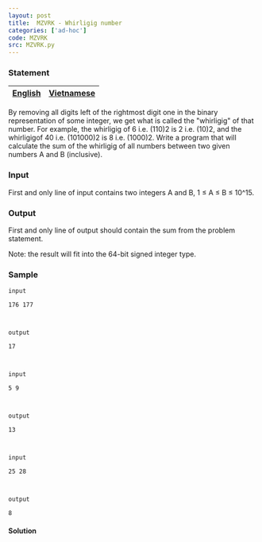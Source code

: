 ```yaml
---
layout: post
title:  MZVRK - Whirligig number
categories: ['ad-hoc']
code: MZVRK
src: MZVRK.py
---
```


### **Statement**

[English](/problems/MZVRK/en/) | [Vietnamese](/problems/MZVRK/vn/)  
---|---  
  
By removing all digits left of the rightmost digit one in the binary
representation of some integer, we get what is called the "whirligig" of that
number. For example, the whirligig of 6 i.e. (110)2 is 2 i.e. (10)2, and the
whirligigof 40 i.e. (101000)2 is 8 i.e. (1000)2. Write a program that will
calculate the sum of the whirligig of all numbers between two given numbers A
and B (inclusive).

### Input

First and only line of input contains two integers A and B, 1 ≤ A ≤ B ≤ 10^15.

### Output

First and only line of output should contain the sum from the problem
statement.

Note: the result will fit into the 64-bit signed integer type.

### Sample

    
    
    input
    176 177
    
    output 
    17
    
    input
    5 9
    
    output
    13
    
    input
    25 28
    
    output
    8



#### **Solution**



